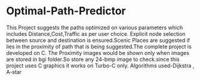 # Optimal-Path-Predictor
This Project suggests the paths optimized on various parameters which includes Distance,Cost,Traffic as per user choice.
Explicit node selection between source and destination is ensured.Scenic Places are suggested if lies in the proximity of path
that is being suggested.The complete project is developed on C.
The Proximity images would be shown only when images are stored in bgi folder.So store any 24-bmp image to check.since this project uses C graphics it works on Turbo-C only.
Algorithms used-Dijkstra , A-star
